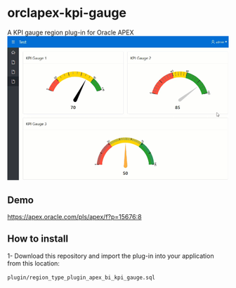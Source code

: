 # orclapex-kpi-gauge
A KPI gauge region plug-in for Oracle APEX
![](https://raw.githubusercontent.com/mortezamashhadi/orclapex-kpi-gauge/master/preview.gif)

## Demo
https://apex.oracle.com/pls/apex/f?p=15676:8

## How to install
1- Download this repository and import the plug-in into your application from this location:

`plugin/region_type_plugin_apex_bi_kpi_gauge.sql`
